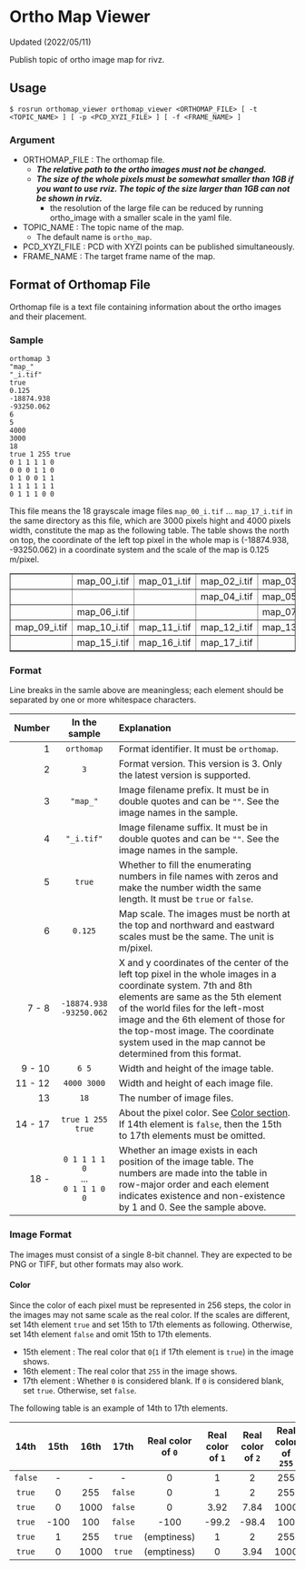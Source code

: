 # Ortho Map Viewer
Updated (2022/05/11)

Publish topic of ortho image map for rivz.

## Usage

```
$ rosrun orthomap_viewer orthomap_viewer <ORTHOMAP_FILE> [ -t <TOPIC_NAME> ] [ -p <PCD_XYZI_FILE> ] [ -f <FRAME_NAME> ]
```

### Argument
* ORTHOMAP_FILE : The orthomap file.
  * ***The relative path to the ortho images must not be changed.***
  * ***The size of the whole pixels must be somewhat smaller than 1GB if you want to use rviz. The topic of the size larger than 1GB can not be shown in rviz.***
    * the resolution of the large file can be reduced by running ortho_image with a smaller scale in the yaml file. 
* TOPIC_NAME : The topic name of the map.
  * The default name is `ortho_map`.
* PCD_XYZI_FILE : PCD with XYZI points can be published simultaneously.
* FRAME_NAME : The target frame name of the map.

## Format of Orthomap File
Orthomap file is a text file containing information about the ortho images and their placement.
### Sample
```
orthomap 3
"map_"
"_i.tif"
true
0.125
-18874.938
-93250.062
6
5
4000
3000
18
true 1 255 true
0 1 1 1 1 0
0 0 0 1 1 0
0 1 0 0 1 1
1 1 1 1 1 1
0 1 1 1 0 0
```

This file means the 18 grayscale image files `map_00_i.tif` ... `map_17_i.tif` in the same directory as this file, which are 3000 pixels hight and 4000 pixels width, constitute the map as the following table.
The table shows the north on top, the coordinate of the left top pixel in the whole map is (-18874.938, -93250.062) in a coordinate system and the scale of the map is 0.125 m/pixel.

<table border="1">
    <tr>
      <td></td>
      <td>map_00_i.tif</td>
      <td>map_01_i.tif</td>
      <td>map_02_i.tif</td>
      <td>map_03_i.tif</td>
      <td></td>
    </tr>
    <tr>
      <td></td>
      <td></td>
      <td></td>
      <td>map_04_i.tif</td>
      <td>map_05_i.tif</td>
      <td></td>
    </tr>
    <tr>
      <td></td>
      <td>map_06_i.tif</td>
      <td></td>
      <td></td>
      <td>map_07_i.tif</td>
      <td>map_08_i.tif</td>
    </tr>
    <tr>
      <td>map_09_i.tif</td>
      <td>map_10_i.tif</td>
      <td>map_11_i.tif</td>
      <td>map_12_i.tif</td>
      <td>map_13_i.tif</td>
      <td>map_14_i.tif</td>
    </tr>
    <tr>
      <td></td>
      <td>map_15_i.tif</td>
      <td>map_16_i.tif</td>
      <td>map_17_i.tif</td>
      <td></td>
      <td></td>
    </tr>
 </table>

### Format
Line breaks in the samle above are meaningless; each element should be separated by one or more whitespace characters.

| Number | In the sample | Explanation |
| -----: | :-----------: | :---------- |
| 1 | `orthomap` | Format identifier. It must be `orthomap`. |
| 2 | `3` | Format version. This version is 3. Only the latest version is supported. |
| 3 | `"map_"` | Image filename prefix. It must be in double quotes and can be `""`. See the image names in the sample. |
| 4 | `"_i.tif"` | Image filename suffix. It must be in double quotes and can be `""`. See the image names in the sample.|
| 5 | `true` | Whether to fill the enumerating numbers in file names with zeros and make the number width the same length. It must be `true` or `false`. |
| 6 | `0.125` | Map scale. The images must be north at the top and northward and eastward scales must be the same. The unit is m/pixel. |
| 7 - 8 | `-18874.938 -93250.062` | X and y coordinates of the center of the left top pixel in the whole images in a coordinate system. 7th and 8th elements are same as the 5th element of the world files for the left-most image and the 6th element of those for the top-most image. The coordinate system used in the map cannot be determined from this format. |
| 9 - 10 | `6 5` | Width and height of the image table. |
| 11 - 12 | `4000 3000` | Width and height of each image file. |
| 13 | `18` | The number of image files. |
| 14 - 17 | `true 1 255 true` | About the pixel color. See [Color section](#color). If 14th element is `false`, then the 15th to 17th elements must be omitted. |
| 18 - | `0 1 1 1 1 0`<br>...<br>`0 1 1 1 0 0` | Whether an image exists in each position of the image table. The numbers are made into the table in row-major order and each element indicates existence and non-existence by 1 and 0. See the sample above. |

### Image Format
The images must consist of a single 8-bit channel.
They are expected to be PNG or TIFF, but other formats may also work.

#### Color
Since the color of each pixel must be represented in 256 steps, the color in the images may not same scale as the real color.
If the scales are different, set 14th element `true` and set 15th to 17th elements as following. Otherwise, set 14th element `false` and omit 15th to 17th elements.

* 15th element : The real color that `0`(`1` if 17th element is `true`) in the image shows.
* 16th element : The real color that `255` in the image shows.
* 17th element : Whether `0` is considered blank. If `0` is considered blank, set `true`. Otherwise, set `false`.

The following table is an example of 14th to 17th elements.

| 14th | 15th | 16th | 17th | Real color of `0` | Real color of `1` | Real color of `2` | Real color of `255` |
| :--: | :--: | :--: | :--: | :---------------: | :---------------: | :---------------: | :-----------------: |
| `false` | - | - | - | 0 | 1 | 2 | 255 |
| `true` | 0 | 255 | `false` | 0 | 1 | 2 | 255 |
| `true` | 0 | 1000 | `false` | 0 | 3.92 | 7.84 | 1000 |
| `true` | -100 | 100 | `false` | -100 | -99.2 | -98.4 | 100 |
| `true` | 1 | 255 | `true` | (emptiness) | 1 | 2 | 255 |
| `true` | 0 | 1000 | `true` | (emptiness) | 0 | 3.94 | 1000 |